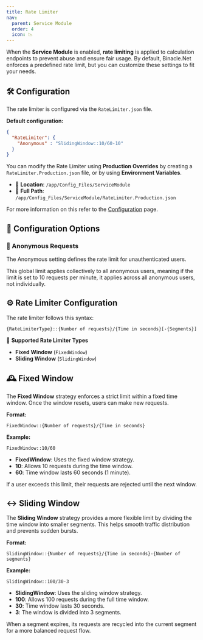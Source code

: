 ```yaml
---
title: Rate Limiter
nav:
  parent: Service Module
  order: 4
  icon: 📉
---
```



When the **Service Module** is enabled, **rate limiting** is applied to calculation endpoints to prevent abuse and ensure fair usage. By default, Binacle.Net enforces a predefined rate limit, but you can customize these settings to fit your needs.

## 🛠️ Configuration
The rate limiter is configured via the `RateLimiter.json` file.

**Default configuration:**
```json
{
  "RateLimiter": {
    "Anonymous" : "SlidingWindow::10/60-10"
  }
}
```

You can modify the Rate Limiter using **Production Overrides** by creating a `RateLimiter.Production.json` file, or by using **Environment Variables**.
- 📁 **Location**: `/app/Config_Files/ServiceModule`
- 📌 **Full Path**: `/app/Config_Files/ServiceModule/RateLimiter.Production.json`

For more information on this refer to the [Configuration](../../#%EF%B8%8F-overriding-configuration) page.

## 🔧 Configuration Options

### 👤 Anonymous Requests
The Anonymous setting defines the rate limit for unauthenticated users.

This global limit applies collectively to all anonymous users, meaning if the limit is set to 10 requests per minute, it applies across all anonymous users, not individually.

## ⚙️ Rate Limiter Configuration
The rate limiter follows this syntax:
```text
{RateLimiterType}::{Number of requests}/{Time in seconds}[-{Segments}]
```

🔑 **Supported Rate Limiter Types**
- **Fixed Window** (`FixedWindow`)
- **Sliding Window** (`SlidingWindow`)


## 🕰️ Fixed Window
The **Fixed Window** strategy enforces a strict limit within a fixed time window. Once the window resets, users can make new requests.

**Format:**
```text
FixedWindow::{Number of requests}/{Time in seconds}
```

**Example:**
```text
FixedWindow::10/60
```

- **FixedWindow**: Uses the fixed window strategy.
- **10**: Allows 10 requests during the time window.
- **60**: Time window lasts 60 seconds (1 minute).

If a user exceeds this limit, their requests are rejected until the next window.

## ↔️ Sliding Window
The **Sliding Window** strategy provides a more flexible limit by dividing the time window into smaller segments. This helps smooth traffic distribution and prevents sudden bursts.

**Format:**
```text
SlidingWindow::{Number of requests}/{Time in seconds}-{Number of segments}
```

**Example:**
```text
SlidingWindow::100/30-3
```

- **SlidingWindow**: Uses the sliding window strategy.
- **100**: Allows 100 requests during the full time window.
- **30**: Time window lasts 30 seconds.
- **3**: The window is divided into 3 segments.

When a segment expires, its requests are recycled into the current segment for a more balanced request flow.
